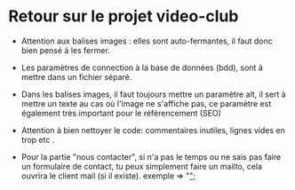 # Retour sur le projet video-club

- Attention aux balises images : elles sont auto-fermantes, il faut donc bien pensé à les fermer.

- Les paramètres de connection à la base de données (bdd), sont à mettre dans un fichier séparé.

- Dans les balises images, il faut toujours mettre un paramètre alt, il sert à mettre un texte au cas où l'image ne s'affiche pas, ce paramètre est également très important pour le référencement (SEO)

- Attention à bien nettoyer le code: commentaires inutiles, lignes vides en trop etc .

- Pour la partie "nous contacter", si n'a pas le temps ou ne sais pas faire un formulaire de contact, tu peux simplement faire un mailto, cela ouvrira le client mail (si il existe). exemple =>  "<a href='mailto:" . $to . "?body=" . $body . "'>";

